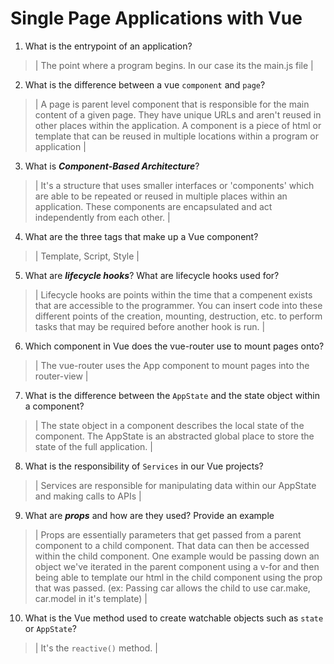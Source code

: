 # Single Page Applications with Vue
01. What is the entrypoint of an application?

  > | The point where a program begins. In our case its the main.js file |

02. What is the difference between a vue `component` and `page`?

  > | A page is parent level component that is responsible for the main content of a given page. They have unique URLs and aren't reused in other places within the application. A component is a piece of html or template that can be reused in multiple locations within a program or application |

03. What is ***Component-Based Architecture***?

  > | It's a structure that uses smaller interfaces or 'components' which are able to be repeated or reused in multiple places within an application. These components are encapsulated and act independently from each other. |

04. What are the three tags that make up a Vue component?

  > | Template, Script, Style |

05. What are ***lifecycle hooks***? What are lifecycle hooks used for?

  > | Lifecycle hooks are points within the time that a compenent exists that are accessible to the programmer. You can insert code into these different points of the creation, mounting, destruction, etc. to perform tasks that may be required before another hook is run. |

06. Which component in Vue does the vue-router use to mount pages onto?

  > | The vue-router uses the App component to mount pages into the router-view |

07. What is the difference between the `AppState` and the state object within a component?

  > | The state object in a component describes the local state of the component. The AppState is an abstracted global place to store the state of the full application. |

08. What is the responsibility of `Services` in our Vue projects?

  > | Services are responsible for manipulating data within our AppState and making calls to APIs |

09. What are ***props*** and how are they used? Provide an example

  > | Props are essentially parameters that get passed from a parent component to a child component. That data can then be accessed within the child component. One example would be passing down an object we've iterated in the parent component using a v-for and then being able to template our html in the child component using the prop that was passed. (ex: Passing car allows the child to use car.make, car.model in it's template) |

10. What is the Vue method used to create watchable objects such as `state` or `AppState`?

  > | It's the `reactive()` method. |
